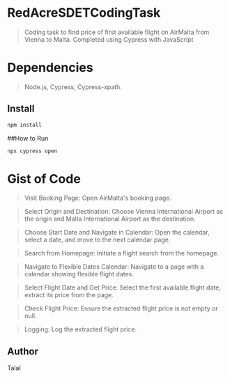 # RedAcreSDETCodingTask

>  Coding task to find price of first available flight on AirMalta from Vienna to Malta. Completed using Cypress with JavaScript

# Dependencies
> Node.js,
> Cypress,
> Cypress-xpath.


## Install

```sh
npm install
```
##How to Run
```sh
npx cypress open
```

# Gist of Code
> Visit Booking Page: Open AirMalta's booking page.

> Select Origin and Destination: Choose Vienna International Airport as the origin and Malta International Airport as the destination.

> Choose Start Date and Navigate in Calendar: Open the calendar, select a date, and move to the next calendar page.

> Search from Homepage: Initiate a flight search from the homepage.

> Navigate to Flexible Dates Calendar: Navigate to a page with a calendar showing flexible flight dates.

> Select Flight Date and Get Price: Select the first available flight date, extract its price from the page.

> Check Flight Price: Ensure the extracted flight price is not empty or null.

> Logging: Log the extracted flight price.


## Author
Talal


